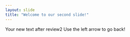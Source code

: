 ```yaml
---
layout: slide
title: "Welcome to our second slide!"
---
```

Your new text after review2
Use the left arrow to go back!
